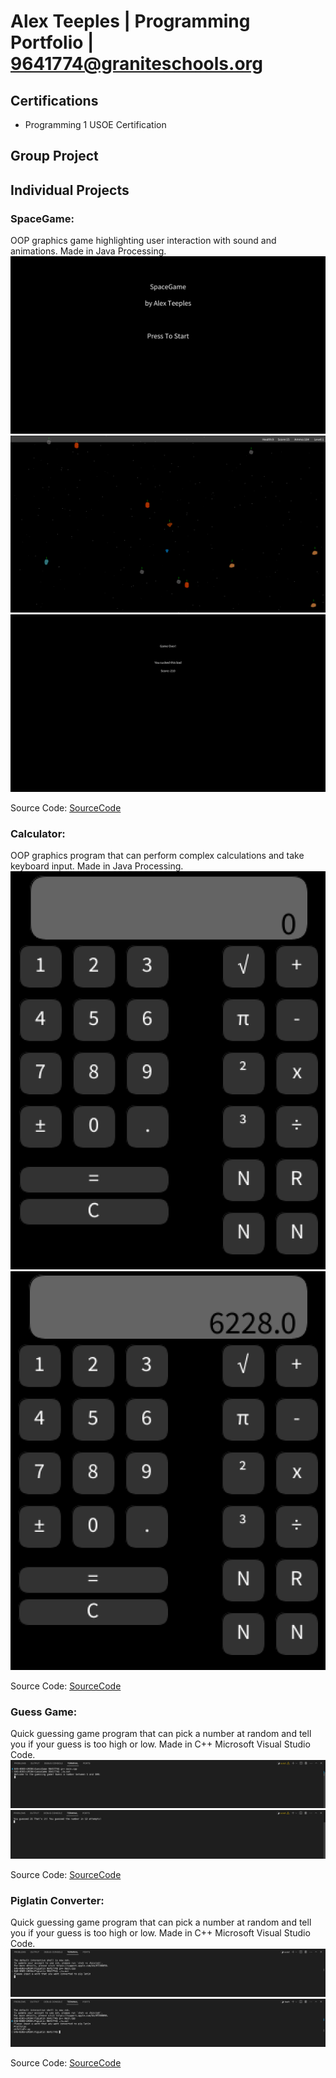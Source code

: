 # Alex Teeples | Programming Portfolio | 9641774@graniteschools.org

## Certifications
* Programming 1 USOE Certification


## Group Project

## Individual Projects

### SpaceGame:
OOP graphics game highlighting user interaction with sound and animations. Made in Java Processing.
![Spacegame Menu](https://github.com/alexteepyo/programmingportfolio/blob/main/images/Sg1%20Start.png?raw=true)
![Spacegame Gameplay](https://github.com/alexteepyo/programmingportfolio/blob/main/images/Sg1%20GamePlay.png?raw=true)
![Spacegame Gameover](https://github.com/alexteepyo/programmingportfolio/blob/main/images/Sg1%20GameOver.png?raw=true)


Source Code:
[SourceCode](https://github.com/alexteepyo/programmingportfolio/raw/main/src/SpaceGame%205.zip)

### Calculator:
OOP graphics program that can perform complex calculations and take keyboard input. Made in Java Processing.
![Calc Blank](https://github.com/alexteepyo/programmingportfolio/blob/main/images/Calc%20Blank.png?raw=true)
![Calc Numbers](https://github.com/alexteepyo/programmingportfolio/blob/main/images/Calc%20Numbers.png?raw=true)


Source Code:
[SourceCode](https://github.com/alexteepyo/programmingportfolio/blob/main/src/Calcu.zip)


### Guess Game:
Quick guessing game program that can pick a number at random and tell you if your guess is too high or low. Made in C++ Microsoft Visual Studio Code.
![Guess Intro](https://github.com/alexteepyo/programmingportfolio/blob/main/images/IntroGuess.png?raw=true)
![Guess Win](https://github.com/alexteepyo/programmingportfolio/blob/main/images/WinningGuess.png?raw=true)


Source Code:
[SourceCode](https://github.com/alexteepyo/programmingportfolio/raw/main/src/GuessGame.zip)


### Piglatin Converter:
Quick guessing game program that can pick a number at random and tell you if your guess is too high or low. Made in C++ Microsoft Visual Studio Code.
![PigLatin Intro](https://github.com/alexteepyo/programmingportfolio/blob/main/images/PigStart.png?raw=true)
![PigLatin Converted](https://github.com/alexteepyo/programmingportfolio/blob/main/images/PigConverted.png?raw=true)


Source Code:
[SourceCode](https://github.com/alexteepyo/programmingportfolio/raw/main/src/PigLatin.zip)

